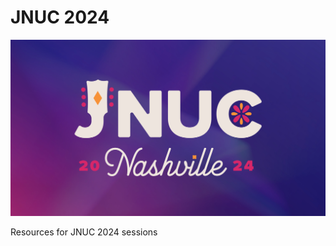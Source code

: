 # JNUC 2024

![](https://github.com/cantscript/JNUC2024/blob/main/Images/JNUC%202024%20Logo.png)

Resources for JNUC 2024 sessions
